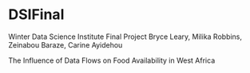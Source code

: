 # DSIFinal
Winter Data Science Institute Final Project
Bryce Leary, Milika Robbins, Zeinabou Baraze, Carine Ayidehou

The Influence of Data Flows on Food Availability in West Africa
